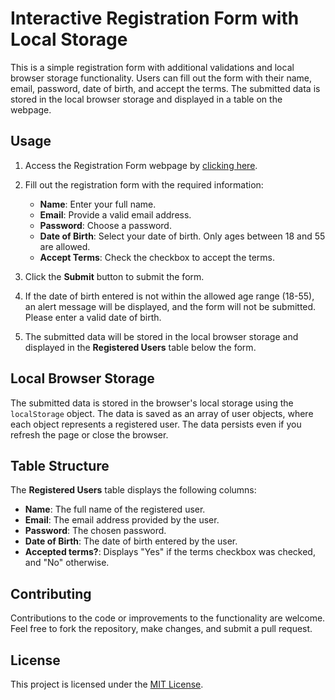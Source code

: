 # Interactive Registration Form with Local Storage

This is a simple registration form with additional validations and local browser storage functionality. Users can fill out the form with their name, email, password, date of birth, and accept the terms. The submitted data is stored in the local browser storage and displayed in a table on the webpage.

## Usage

1. Access the Registration Form webpage by [clicking here]([https://laced-steep-juravenator.glitch.me]).

2. Fill out the registration form with the required information:
   - **Name**: Enter your full name.
   - **Email**: Provide a valid email address.
   - **Password**: Choose a password.
   - **Date of Birth**: Select your date of birth. Only ages between 18 and 55 are allowed.
   - **Accept Terms**: Check the checkbox to accept the terms.

3. Click the **Submit** button to submit the form.

4. If the date of birth entered is not within the allowed age range (18-55), an alert message will be displayed, and the form will not be submitted. Please enter a valid date of birth.

5. The submitted data will be stored in the local browser storage and displayed in the **Registered Users** table below the form.

## Local Browser Storage

The submitted data is stored in the browser's local storage using the `localStorage` object. The data is saved as an array of user objects, where each object represents a registered user. The data persists even if you refresh the page or close the browser.

## Table Structure

The **Registered Users** table displays the following columns:

- **Name**: The full name of the registered user.
- **Email**: The email address provided by the user.
- **Password**: The chosen password.
- **Date of Birth**: The date of birth entered by the user.
- **Accepted terms?**: Displays "Yes" if the terms checkbox was checked, and "No" otherwise.

## Contributing

Contributions to the code or improvements to the functionality are welcome. Feel free to fork the repository, make changes, and submit a pull request.

## License

This project is licensed under the [MIT License](LICENSE).


